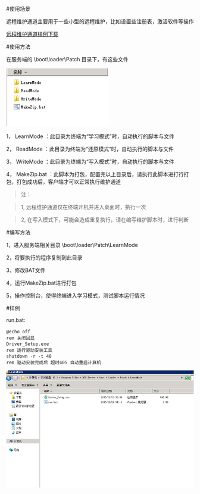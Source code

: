 #使用场景

远程维护通道主要用于一些小型的远程维护，比如设置些注册表，激活软件等操作

[远程维护通道样例下载](http://vpn.os-v.com:82/%E8%BF%9C%E7%A8%8B%E7%BB%B4%E6%8A%A4%E6%A0%B7%E4%BE%8B%E4%B8%8B%E8%BD%BD/)



#使用方法


在服务端的  \boot\loader\Patch 目录下，有这些文件


![](/assets/uc1.png)


1， LearnMode ：此目录为终端为“学习模式”时，自动执行的脚本与文件

2， ReadMode  ：此目录为终端为“还原模式”时，自动执行的脚本与文件

3， WriteMode ：此目录为终端为“写入模式”时，自动执行的脚本与文件

4， MakeZip.bat ：此脚本为打包，配置完以上目录后，请执行此脚本进打行打包，打包成功后，客户端才可以正常执行维护通道


>注： 

>1, 远程维护通道仅在终端开机并进入桌面时，执行一次

>2, 在写入模式下，可能会造成重复执行，请在编写维护脚本时，进行判断

 
#编写方法

 1，进入服务端相关目录  \boot\loader\Patch\LearnMode
 
 2，将要执行的程序复制到此目录
 
 3，修改BAT文件
 
 4，运行MakeZip.bat进行打包
 
 5，操作控制台，使得终端进入学习模式，测试脚本运行情况
 
  
  
 #样例
 
 run.bat:
 
```
@echo off
rem 关闭回显
Driver_Setup.exe
rem 运行驱动安装工具
shutdown -r -t 40
rem 驱动安装完成后 超时40S 自动重启计算机
```

![](/assets/x8.png)


  
  


